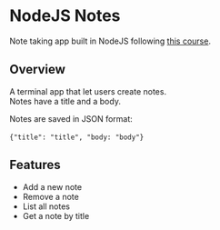 # NodeJS Notes
Note taking app built in NodeJS following [this course](https://www.udemy.com/course/the-complete-nodejs-developer-course-2).

## Overview

A terminal app that let users create notes.\
Notes have a title and a body.

Notes are saved in JSON format:\
\
`{"title": "title", "body: "body"}`

## Features

- Add a new note
- Remove a note
- List all notes
- Get a note by title
